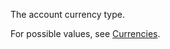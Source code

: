 The account currency type.

For possible values, see [Currencies](https://msdn.microsoft.com/library/bing-ads-currencies.aspx).
